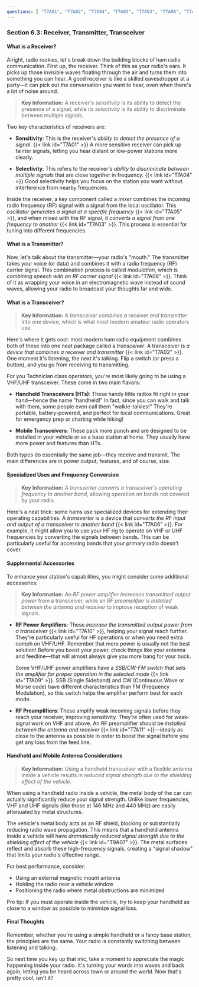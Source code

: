 ```yaml
---
questions: [ "T7A01", "T7A02", "T7A04", "T7A05", "T7A03", "T7A08", "T7A06", "T7A09", "T7A11", "T7A10", "T9A07" ]
---
```


### Section 6.3: Receiver, Transmitter, Transceiver

#### What is a Receiver?

Alright, radio rookies, let's break down the building blocks of ham radio communication. First up, the receiver. Think of this as your radio's ears. It picks up those invisible waves floating through the air and turns them into something you can hear. A good receiver is like a skilled eavesdropper at a party—it can pick out the conversation you want to hear, even when there's a lot of noise around.

> **Key Information:** A receiver's *sensitivity* is its ability to detect the presence of a signal, while its *selectivity* is its ability to discriminate between multiple signals.

Two key characteristics of receivers are:

- **Sensitivity**: This is the receiver's *ability to detect the presence of a signal*. {{< link id="T7A01" >}} A more sensitive receiver can pick up fainter signals, letting you hear distant or low-power stations more clearly.

- **Selectivity**: This refers to the receiver's *ability to discriminate between multiple signals* that are close together in frequency. {{< link id="T7A04" >}} Good selectivity helps you focus on the station you want without interference from nearby frequencies.

Inside the receiver, a key component called a *mixer* combines the incoming radio frequency (RF) signal with a signal from the local oscillator. This *oscillator generates a signal at a specific frequency* {{< link id="T7A05" >}}, and when mixed with the RF signal, it *converts a signal from one frequency to another* {{< link id="T7A03" >}}. This process is essential for tuning into different frequencies.

#### What is a Transmitter?

Now, let's talk about the transmitter—your radio's "mouth." The transmitter takes your voice (or data) and combines it with a radio frequency (RF) carrier signal. This combination process is called *modulation*, which is *combining speech with an RF carrier signal* {{< link id="T7A08" >}}. Think of it as wrapping your voice in an electromagnetic wave instead of sound waves, allowing your radio to broadcast your thoughts far and wide.

#### What is a Transceiver?

> **Key Information:** A *transceiver combines a receiver and transmitter* into one device, which is what most modern amateur radio operators use.

Here's where it gets cool: most modern ham radio equipment combines both of these into one neat package called a *transceiver*. A transceiver is *a device that combines a receiver and transmitter* {{< link id="T7A02" >}}. One moment it's listening, the next it's talking. Flip a switch (or press a button), and you go from receiving to transmitting.

For you Technician class operators, you're most likely going to be using a VHF/UHF transceiver. These come in two main flavors:

- **Handheld Transceivers (HTs)**: These handy little radios fit right in your hand—hence the name "handheld!" In fact, since you can walk and talk with them, some people even call them "walkie-talkies!" They're portable, battery-powered, and perfect for local communications. Great for emergency prep or chatting while hiking!  

- **Mobile Transceivers**: These pack more punch and are designed to be installed in your vehicle or as a base station at home. They usually have more power and features than HTs.

Both types do essentially the same job—they receive and transmit. The main differences are in power output, features, and of course, size.

#### Specialized Uses and Frequency Conversion

> **Key Information:** A *transverter converts a transceiver's operating frequency to another band*, allowing operation on bands not covered by your radio.

Here's a neat trick: some hams use specialized devices for extending their operating capabilities. A *transverter* is a device that *converts the RF input and output of a transceiver to another band* {{< link id="T7A06" >}}. For example, it might allow you to use your HF rig to operate on VHF or UHF frequencies by converting the signals between bands. This can be particularly useful for accessing bands that your primary radio doesn't cover.

#### Supplemental Accessories

To enhance your station's capabilities, you might consider some additional accessories:

> **Key Information:** An *RF power amplifier increases transmitted output power* from a transceiver, while an *RF preamplifier is installed between the antenna and receiver* to improve reception of weak signals.

- **RF Power Amplifiers**: These *increase the transmitted output power from a transceiver* {{< link id="T7A10" >}}, helping your signal reach further. They're particularly useful for HF operations or when you need extra oomph on VHF/UHF. Remember that more power is usually not the best solution! Before you boost your power, check things like your antenna and feedline—that will almost always give you more bang for your buck.

   Some VHF/UHF power amplifiers have a *SSB/CW-FM switch that sets the amplifier for proper operation in the selected mode* {{< link id="T7A09" >}}. SSB (Single Sideband) and CW (Continuous Wave or Morse code) have different characteristics than FM (Frequency Modulation), so this switch helps the amplifier perform best for each mode.

- **RF Preamplifiers**: These amplify weak incoming signals before they reach your receiver, improving sensitivity. They're often used for weak-signal work on VHF and above. An RF preamplifier should be *installed between the antenna and receiver* {{< link id="T7A11" >}}—ideally as close to the antenna as possible in order to boost the signal before you get any loss from the feed line.

#### Handheld and Mobile Antenna Considerations

> **Key Information:** Using a handheld transceiver with a flexible antenna inside a vehicle results in *reduced signal strength due to the shielding effect of the vehicle*.

When using a handheld radio inside a vehicle, the metal body of the car can actually significantly reduce your signal strength. Unlike lower frequencies, VHF and UHF signals (like those at 146 MHz and 440 MHz) are easily attenuated by metal structures. 

The vehicle's metal body acts as an RF shield, blocking or substantially reducing radio wave propagation. This means that a handheld antenna inside a vehicle will have *dramatically reduced signal strength due to the shielding effect of the vehicle* {{< link id="T9A07" >}}. The metal surfaces reflect and absorb these high-frequency signals, creating a "signal shadow" that limits your radio's effective range.

For best performance, consider:
- Using an external magnetic mount antenna
- Holding the radio near a vehicle window
- Positioning the radio where metal obstructions are minimized

Pro tip: If you must operate inside the vehicle, try to keep your handheld as close to a window as possible to minimize signal loss.

#### Final Thoughts

Remember, whether you're using a simple handheld or a fancy base station, the principles are the same. Your radio is constantly switching between listening and talking.

So next time you key up that mic, take a moment to appreciate the magic happening inside your radio. It's turning your words into waves and back again, letting you be heard across town or around the world. Now that's pretty cool, isn't it?

